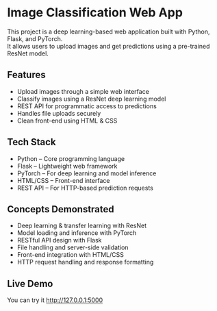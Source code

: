 # Image Classification Web App

This project is a deep learning-based web application built with Python, Flask, and PyTorch.  
It allows users to upload images and get predictions using a pre-trained ResNet model.

## Features
- Upload images through a simple web interface  
- Classify images using a ResNet deep learning model  
- REST API for programmatic access to predictions  
- Handles file uploads securely  
- Clean front-end using HTML & CSS

## Tech Stack
- Python – Core programming language  
- Flask – Lightweight web framework  
- PyTorch – For deep learning and model inference  
- HTML/CSS – Front-end interface  
- REST API – For HTTP-based prediction requests

## Concepts Demonstrated
- Deep learning & transfer learning with ResNet  
- Model loading and inference with PyTorch  
- RESTful API design with Flask  
- File handling and server-side validation  
- Front-end integration with HTML/CSS  
- HTTP request handling and response formatting

## Live Demo

You can try it http://127.0.0.1:5000
